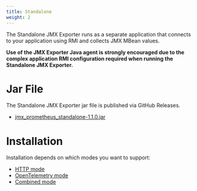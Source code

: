 ```yaml
---
title: Standalone
weight: 2
---
```


The Standalone JMX Exporter runs as a separate application that connects to your application using RMI and collects JMX MBean values.

**Use of the JMX Exporter Java agent is strongly encouraged due to the complex application RMI configuration required when running the Standalone JMX Exporter.**

# Jar File

The Standalone JMX Exporter jar file is published via GitHub Releases.

- [jmx_prometheus_standalone-1.1.0.jar](https://github.com/prometheus/jmx_exporter/releases/download/1.1.0/jmx_prometheus_standalone-1.1.0.jar)

# Installation

Installation depends on which modes you want to support:

- [HTTP mode](/java-agent/http-mode/)
- [OpenTelemetry mode](/java-agent/opentelemetry-mode/)
- [Combined mode](/java-agent/combined-mode/)
